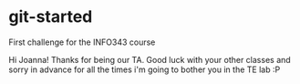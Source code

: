 # git-started
First challenge for the INFO343 course

Hi Joanna! Thanks for being our TA. Good luck with your other classes and sorry in advance for all the times i'm going to bother you in the TE lab :P